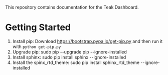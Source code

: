 This repository contains documentation for the Teak Dashboard.

Getting Started
===============

1. Install pip: Download https://bootstrap.pypa.io/get-pip.py and then run it with `python get-pip.py`
1. Upgrade pip: sudo pip --upgrade pip --ignore-installed
1. Install sphinx: sudo pip install sphinx --ignore-installed
1. Install the spinx_rtd_theme: sudo pip install sphinx_rtd_theme --ignore-installed
